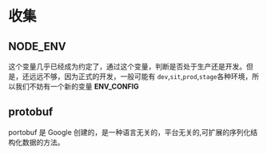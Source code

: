 # 收集

## NODE_ENV

这个变量几乎已经成为约定了，通过这个变量，判断是否处于生产还是开发。但是，还远远不够，因为正式的开发，一般可能有 `dev`,`sit`,`prod`,`stage`各种环境，所以我们不妨有一个新的变量 **ENV_CONFIG**

## protobuf

portobuf 是 Google 创建的，是一种语言无关的，平台无关的,可扩展的序列化结构化数据的方法。
